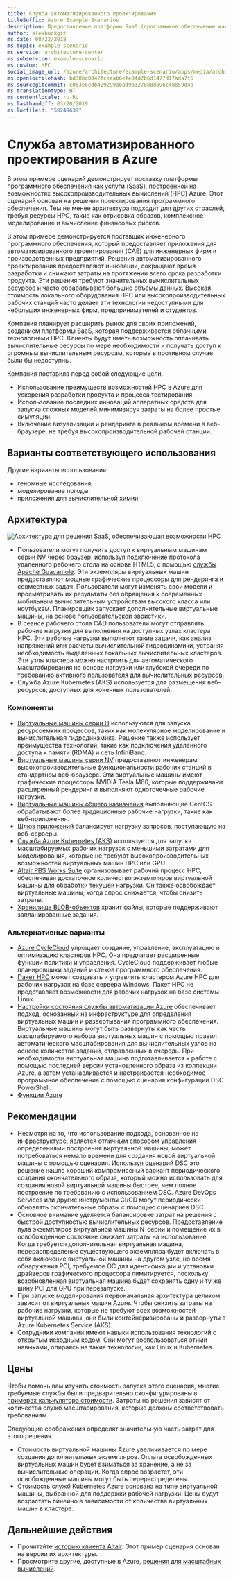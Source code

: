 ```yaml
---
title: Служба автоматизированного проектирования
titleSuffix: Azure Example Scenarios
description: Предоставление платформы SaaS (программное обеспечение как услуга) для автоматизированного проектирования (CAE) в Azure.
author: alexbuckgit
ms.date: 08/22/2018
ms.topic: example-scenario
ms.service: architecture-center
ms.subservice: example-scenario
ms.custom: HPC
social_image_url: /azure/architecture/example-scenario/apps/media/architecture-hpc-saas.png
ms.openlocfilehash: bd38bd0042fceeab6efe04d7b6d1477d17ada7f5
ms.sourcegitcommit: c053e6edb429299a0ad9b327888d596c48859d4a
ms.translationtype: HT
ms.contentlocale: ru-RU
ms.lasthandoff: 03/20/2019
ms.locfileid: "58249639"
---
```

# <a name="a-computer-aided-engineering-service-on-azure"></a>Служба автоматизированного проектирования в Azure

В этом примере сценарий демонстрирует поставку платформы программного обеспечения как услуги (SaaS), построенной на возможностях высокопроизводительных вычислений (HPC) Azure. Этот сценарий основан на решении проектирования программного обеспечения. Тем не менее архитектура подходит для других отраслей, требуя ресурсы HPC, такие как отрисовка образов, комплексное моделирование и вычисление финансовых рисков.

В этом примере демонстрируется поставщик инженерного программного обеспечения, который предоставляет приложения для автоматизированного проектирования (CAE) для инженерных фирм и производственных предприятий. Решения автоматизированного проектирования предоставляют инновации, сокращают время разработки и снижают затраты на протяжении всего срока разработки продукта. Эти решения требуют значительных вычислительных ресурсов и часто обрабатывают большие объемы данных. Высокая стоимость локального оборудования HPC или высокопроизводительных рабочих станций часто делает эти технологии недоступными для небольших инженерных фирм, предпринимателей и студентов.

Компания планирует расширить рынок для своих приложений, созданием платформы SaaS, которая поддерживается облачными технологиями HPC. Клиенты будут иметь возможность оплачивать вычислительные ресурсы по мере необходимости и получать доступ к огромным вычислительным ресурсам, которые в противном случае были бы недоступны.

Компания поставила перед собой следующие цели.

- Использование преимуществ возможностей HPC в Azure для ускорения разработки продукта и процесса тестирования.
- Использование последних инноваций аппаратных средств для запуска сложных моделей,минимизируя затраты на более простые симуляции.
- Включение визуализации и рендеринга в реальном времени в веб-браузере, не требуя высокопроизводительной рабочей станции.

## <a name="relevant-use-cases"></a>Варианты соответствующего использования

Другие варианты использования:

- геномные исследования;
- моделирование погоды;
- приложения для вычислительной химии.

## <a name="architecture"></a>Архитектура

![Архитектура для решения SaaS, обеспечивающая возможности HPC][architecture]

- Пользователи могут получить доступ к виртуальным машинам серии NV через браузер, используя подключение протокола удаленного рабочего стола на основе HTML5, с помощью [службы Apache Guacamole](https://guacamole.apache.org/). Эти экземпляры виртуальных машин предоставляют мощные графические процессоры для рендеринга и совместных задач. Пользователи могут изменять свои модели и просматривать их результаты без обращения к современных мобильным вычислительным устройствам высокого класса или ноутбукам. Планировщик запускает дополнительные виртуальные машины, на основе пользовательской эвристики.
- В сеансе рабочего стола CAD пользователи могут отправлять рабочие нагрузки для выполнения на доступных узлах кластера HPC. Эти рабочие нагрузки выполняют такие задачи, как анализ напряжений или расчеты вычислительной гидродинамики, устраняя необходимость выделенных локальных вычислительных кластеров. Эти узлы кластера можно настроить для автоматического масштабирования на основе нагрузки или глубокой очереди по требованию активного пользователя для вычислительных ресурсов.
- Служба Azure Kubernetes (AKS) используется для размещения веб-ресурсов, доступных для конечных пользователей.

### <a name="components"></a>Компоненты

- [Виртуальные машины серии H](/azure/virtual-machines/linux/sizes-hpc) используются для запуска ресурсоемких процессов, таких как молекулярное моделирование и вычислительная гидродинамика. Решение также использует преимущества технологий, такие как подключения удаленного доступа к памяти (RDMA) и сеть InfiniBand.
- [Виртуальные машины серии NV](/azure/virtual-machines/windows/sizes-gpu) предоставляют инженерам высокопроизводительные функциональности рабочих станций в стандартном веб-браузере. Эти виртуальные машины имеют графические процессоры NVIDIA Tesla M60, которые поддерживают расширенный рендеринг и выполняют одноточечные рабочие нагрузки.
- [Виртуальные машины общего назначения](/azure/virtual-machines/linux/sizes-general) выполняющие CentOS обрабатывают более традиционные рабочие нагрузки, такие как веб-приложения.
- [Шлюз приложений](/azure/application-gateway/overview) балансирует нагрузку запросов, поступающую на веб-серверы.
- [Служба Azure Kubernetes (AKS)](/azure/aks/intro-kubernetes) используется для запуска масштабируемых рабочих нагрузок с меньшими затратами для моделирования, которые не требуют высокопроизводительных возможностей виртуальных машин HPC или GPU.
- [Altair PBS Works Suite](https://www.pbsworks.com/PBSProduct.aspx?n=PBS-Works-Suite&c=Overview-and-Capabilities) организовывает рабочий процесс HPC, обеспечивая достаточное количество экземпляров виртуальной машины для обработки текущей нагрузки. Он также освобождает виртуальные машины, когда спрос снижается, чтобы снизить затраты.
- [Хранилище BLOB-объектов](/azure/storage/blobs/storage-blobs-introduction) хранит файлы, которые поддерживают запланированные задания.

### <a name="alternatives"></a>Альтернативные варианты

- [Azure CycleCloud](/azure/cyclecloud/overview) упрощает создание, управление, эксплуатацию и оптимизацию кластеров HPC. Она предлагает расширенные функции политики и управления. CycleCloud поддерживает любые планировщики заданий и стеков программного обеспечения.
- [Пакет HPC](/azure/virtual-machines/windows/hpcpack-cluster-options) может создавать и управлять кластером Azure HPC для рабочих нагрузок на базе сервера Windows. Пакет HPC не представляет возможности для рабочих нагрузок на базе системы Linux.
- [Настройки состояния службы автоматизации Azure](/azure/automation/automation-dsc-overview) обеспечивает подход, основанный на инфраструктуре для определения виртуальных машин и развертывания программного обеспечения. Виртуальные машины могут быть развернуты как часть масштабируемого набора виртуальных машин с помощью правил автоматического масштабирования для вычислительных узлов на основе количества заданий, отправленных в очередь. При необходимости виртуальная машина подготавливается к работе с помощью последней версии установленного образа из коллекции Azure, а затем устанавливается и настраивается необходимое программное обеспечение с помощью сценария конфигурации DSC PowerShell.
- [Функции Azure](/azure/azure-functions/functions-overview)

## <a name="considerations"></a>Рекомендации

- Несмотря на то, что использование подхода, основанное на инфраструктуре, является отличным способом управления определениями построения виртуальной машины, может потребоваться немало времени для создания новой виртуальной машины с помощью сценария. Используя сценарий DSC это решение нашло хороший компромиссный вариант периодического создания окончательного образа, который можно использовать для создания новой виртуальной машины быстрее, чем полное построение по требованию с использованием DSC. Azure DevOps Services или другие инструменты CI/CD могут периодически обновлять окончательные образы с помощью сценариев DSC.
- Основное внимание уделяется балансировке затрат на решения с быстрой доступностью вычислительных ресурсов. Предоставление пула экземпляров виртуальной машины N-серии и помещение их в освобожденное состояние снижает затраты на использование. Когда требуется дополнительная виртуальная машина, перераспределение существующего экземпляра будет включать в себя включение виртуальной машины на другом узле, но время обнаружения PCI, требуемое ОС для идентификации и установки драйверов графического процессора лимитируется, поскольку возобновленная виртуальная машина будет сохранять одну и ту же шину PCI для GPU при перезапуске.
- При запуске моделирования первоначальная архитектура целиком зависит от виртуальных машин Azure. Чтобы снизить затраты на рабочие нагрузки, которые не требуют всех возможностей виртуальной машины, они были контейнеризированы и развернуты в Azure Kubernetes Service (AKS).
- Сотрудники компании имеют навыки использования технологий с открытым исходным кодом. Они могут воспользоваться этими навыками, опираясь на такие технологии, как Linux и Kubernetes.

## <a name="pricing"></a>Цены

Чтобы помочь вам изучить стоимость запуска этого сценария, многие требуемые службы были предварительно сконфигурированы в [примерах калькулятора стоимости][calculator]. Затраты на решения зависят от количества служб масштабирования, которые должны соответствовать требованиям.

Следующие соображения определят значительную часть затрат для этого решения.

- Стоимость виртуальной машины Azure увеличивается по мере создания дополнительных экземпляров. Оплата освобожденных виртуальных машин будет взиматься за хранение, а не за вычислительные операции. Когда спрос возрастет, эти освобожденные машины могут быть перераспределены.
- Стоимость служб Kubernetes Azure основана на типе виртуальной машины, выбранной для поддержки рабочей нагрузки. Цены будут возрастать линейно в зависимости от количества виртуальных машин в кластере.

## <a name="next-steps"></a>Дальнейшие действия

- Прочитайте [историю клиента Altair][source-document]. Этот пример сценария основан на версии их архитектуры.
- Просмотрите другие, доступные в Azure, [решения для масштабных вычислений](https://azure.microsoft.com/solutions/big-compute).

<!-- links -->
[architecture]: ./media/architecture-hpc-saas.png
[source-document]: https://customers.microsoft.com/story/altair-manufacturing-azure
[calculator]: https://azure.com/e/3cb9ccdc893f41ffbcdb00c328178ccf
